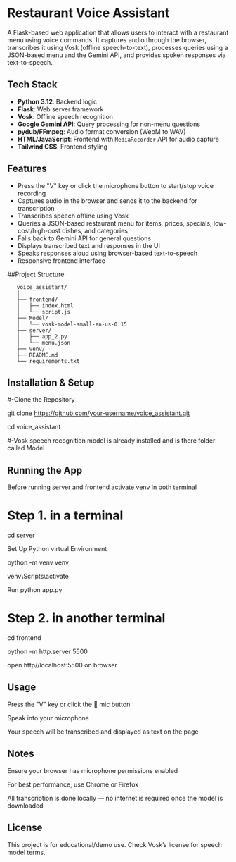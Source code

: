 # Restaurant Voice Assistant

A Flask-based web application that allows users to interact with a restaurant menu using voice commands. It captures audio through the browser, transcribes it using Vosk (offline speech-to-text), processes queries using a JSON-based menu and the Gemini API, and provides spoken responses via text-to-speech.

## Tech Stack
- **Python 3.12**: Backend logic
- **Flask**: Web server framework
- **Vosk**: Offline speech recognition
- **Google Gemini API**: Query processing for non-menu questions
- **pydub/FFmpeg**: Audio format conversion (WebM to WAV)
- **HTML/JavaScript**: Frontend with `MediaRecorder` API for audio capture
- **Tailwind CSS**: Frontend styling

## Features
- Press the "V" key or click the microphone button to start/stop voice recording
- Captures audio in the browser and sends it to the backend for transcription
- Transcribes speech offline using Vosk
- Queries a JSON-based restaurant menu for items, prices, specials, low-cost/high-cost dishes, and categories
- Falls back to Gemini API for general questions
- Displays transcribed text and responses in the UI
- Speaks responses aloud using browser-based text-to-speech
- Responsive frontend interface


##Project Structure

<!-- TREEVIEW START -->
    
       voice_assistant/
       │
       ├── frontend/
       │   ├── index.html
       │   └── script.js
       ├── Model/
       │   └── vosk-model-small-en-us-0.15 
       ├── server/
       │   ├── app_2.py
       │   └── menu.json
       ├── venv/
       ├── README.md
       └── requirements.txt


## Installation & Setup
#-Clone the Repository

git clone https://github.com/your-username/voice_assistant.git

cd voice_assistant

#-Vosk speech recognition model is already installed and is there folder called Model

## Running the App

Before running server and frontend activate venv in both terminal

# Step 1. in a terminal

cd server

Set Up Python virtual Environment

python -m venv venv

venv\Scripts\activate

Run python app.py

# Step 2. in another terminal

cd frontend 

python -m http.server 5500

open http//localhost:5500 on browser
 
## Usage

Press the "V" key or click the 🎤 mic button

Speak into your microphone

Your speech will be transcribed and displayed as text on the page

## Notes

Ensure your browser has microphone permissions enabled

For best performance, use Chrome or Firefox

All transcription is done locally — no internet is required once the model is downloaded

## License

This project is for educational/demo use. Check Vosk’s license for speech model terms.
